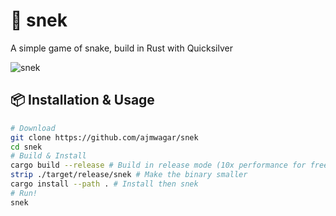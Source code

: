 # :snake: snek
A simple game of snake, build in Rust with Quicksilver

![snek](https://i.ytimg.com/vi/0lvvnS4yVkg/hqdefault.jpg)
## :package: Installation & Usage

```bash
# Download
git clone https://github.com/ajmwagar/snek
cd snek
# Build & Install
cargo build --release # Build in release mode (10x performance for free)
strip ./target/release/snek # Make the binary smaller
cargo install --path . # Install then snek
# Run!
snek
```
